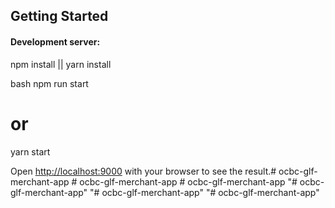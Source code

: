 ## Getting Started

#### Development server:

npm install || yarn install

bash
npm run start
# or
yarn start


Open [http://localhost:9000](http://localhost:9000) with your browser to see the result.#   o c b c - g l f - m e r c h a n t - a p p  
 #   o c b c - g l f - m e r c h a n t - a p p  
 #   o c b c - g l f - m e r c h a n t - a p p  
 "# ocbc-glf-merchant-app" 
"# ocbc-glf-merchant-app" 
"# ocbc-glf-merchant-app" 
